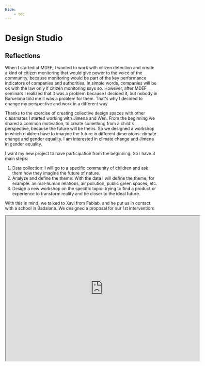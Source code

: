 ```yaml
---
hide:
    - toc
---
```


# Design Studio

## Reflections

When I started at MDEF, I wanted to work with citizen detection and create a kind of citizen monitoring that would give power to the voice of the community, because monitoring would be part of the key performance indicators of companies and authorities. In simple words, companies will be ok with the law only if citizen monitoring says so.  However, after MDEF seminars I realized that it was a problem because I decided it, but nobody in Barcelona told me it was a problem for them. That's why I decided to change my perspective and work in a different way.

Thanks to the exercise of creating collective design spaces with other classmates I started working with Jimena and Wen. From the beginning we shared a common motivation, to create something from a child's perspective, because the future will be theirs. So we designed a workshop in which children have to imagine the future in different dimensions: climate change and gender equality. I am interested in climate change and Jimena in gender equality.

I want my new project to have participation from the beginning. So I have 3 main steps:

1. Data collection: I will go to a specific community of children and ask them how they imagine the future of nature.
2. Analyze and define the theme: With the data I will define the theme, for example: animal-human relations, air pollution, public green spaces, etc.
3. Design a new workshop on the specific topic: trying to find a product or experience to transform reality and be closer to the ideal future.

With this in mind, we talked to Xavi from Fablab, and he put us in contact with a school in Badalona. We designed a proposal for our 1st intervention:

<iframe src="https://drive.google.com/file/d/1hntRXTRvaUJATeSS6ODzRmgrOsrsPl0k/preview" width="640" height="480" allow="autoplay"></iframe>
